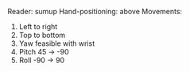 Reader: sumup
Hand-positioning: above
Movements: 
1. Left to right
2. Top to bottom
3. Yaw feasible with wrist
4. Pitch 45 -> -90
5. Roll -90 -> 90
